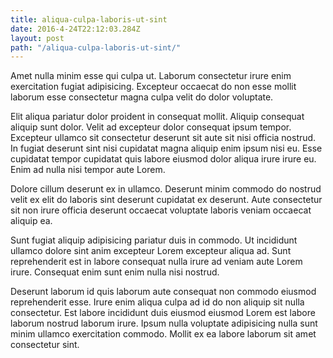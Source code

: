 ```yaml
---
title: aliqua-culpa-laboris-ut-sint
date: 2016-4-24T22:12:03.284Z
layout: post
path: "/aliqua-culpa-laboris-ut-sint/"
---
```


Amet nulla minim esse qui culpa ut. Laborum consectetur irure enim exercitation fugiat adipisicing. Excepteur occaecat do non esse mollit laborum esse consectetur magna culpa velit do dolor voluptate.

Elit aliqua pariatur dolor proident in consequat mollit. Aliquip consequat aliquip sunt dolor. Velit ad excepteur dolor consequat ipsum tempor. Excepteur ullamco sit consectetur deserunt sit aute sit nisi officia nostrud. In fugiat deserunt sint nisi cupidatat magna aliquip enim ipsum nisi eu. Esse cupidatat tempor cupidatat quis labore eiusmod dolor aliqua irure irure eu. Enim ad nulla nisi tempor aute Lorem.

Dolore cillum deserunt ex in ullamco. Deserunt minim commodo do nostrud velit ex elit do laboris sint deserunt cupidatat ex deserunt. Aute consectetur sit non irure officia deserunt occaecat voluptate laboris veniam occaecat aliquip ea.

Sunt fugiat aliquip adipisicing pariatur duis in commodo. Ut incididunt ullamco dolore sint anim excepteur Lorem excepteur aliqua ad. Sunt reprehenderit est in labore consequat nulla irure ad veniam aute Lorem irure. Consequat enim sunt enim nulla nisi nostrud.

Deserunt laborum id quis laborum aute consequat non commodo eiusmod reprehenderit esse. Irure enim aliqua culpa ad id do non aliquip sit nulla consectetur. Est labore incididunt duis eiusmod eiusmod Lorem est labore laborum nostrud laborum irure. Ipsum nulla voluptate adipisicing nulla sunt minim ullamco exercitation commodo. Mollit ex ea labore laborum sit amet consectetur sint.